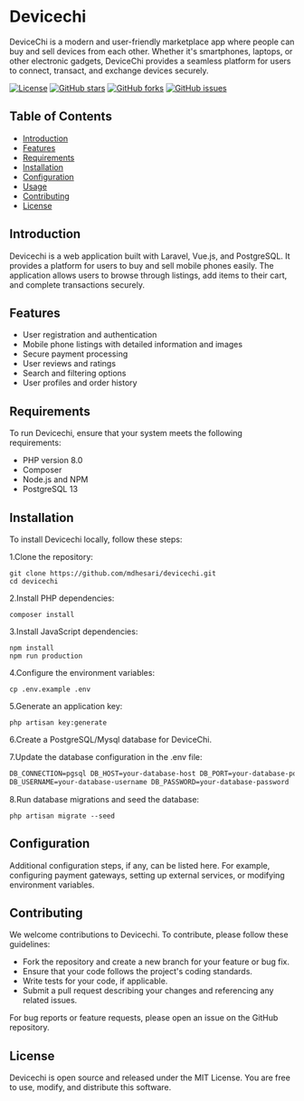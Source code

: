 # Devicechi

DeviceChi is a modern and user-friendly marketplace app where people can buy and sell devices from each other. Whether
it's smartphones, laptops, or other electronic gadgets, DeviceChi provides a seamless platform for users to connect,
transact, and exchange devices securely.

[![License](https://img.shields.io/badge/License-MIT-blue.svg)](LICENSE)
[![GitHub stars](https://img.shields.io/github/stars/mdhesari/devicechi.svg)](https://github.com/mdhesari/devicechi/stargazers)
[![GitHub forks](https://img.shields.io/github/forks/mdhesari/devicechi.svg)](https://github.com/mdhesari/devicechi/network)
[![GitHub issues](https://img.shields.io/github/issues/mdhesari/devicechi.svg)](https://github.com/mdhesari/devicechi/issues)

## Table of Contents

- [Introduction](#introduction)
- [Features](#features)
- [Requirements](#requirements)
- [Installation](#installation)
- [Configuration](#configuration)
- [Usage](#usage)
- [Contributing](#contributing)
- [License](#license)

## Introduction

Devicechi is a web application built with Laravel, Vue.js, and PostgreSQL. It provides a platform for users to buy and
sell mobile phones easily. The application allows users to browse through listings, add items to their cart, and
complete transactions securely.

## Features

- User registration and authentication
- Mobile phone listings with detailed information and images
- Secure payment processing
- User reviews and ratings
- Search and filtering options
- User profiles and order history

## Requirements

To run Devicechi, ensure that your system meets the following requirements:

- PHP version 8.0
- Composer
- Node.js and NPM
- PostgreSQL 13

## Installation

To install Devicechi locally, follow these steps:

1.Clone the repository:

```shell
git clone https://github.com/mdhesari/devicechi.git
cd devicechi
```

2.Install PHP dependencies:

```shell
composer install
```

3.Install JavaScript dependencies:

```shell
npm install
npm run production
```

4.Configure the environment variables:

```shell
cp .env.example .env
```

5.Generate an application key:

```shell
php artisan key:generate
```

6.Create a PostgreSQL/Mysql database for DeviceChi.

7.Update the database configuration in the .env file:

```markdown
DB_CONNECTION=pgsql DB_HOST=your-database-host DB_PORT=your-database-port DB_DATABASE=your-database-name
DB_USERNAME=your-database-username DB_PASSWORD=your-database-password
```

8.Run database migrations and seed the database:

```shell
php artisan migrate --seed
```

## Configuration

Additional configuration steps, if any, can be listed here. For example, configuring payment gateways, setting up
external services, or modifying environment variables.

## Contributing

We welcome contributions to Devicechi. To contribute, please follow these guidelines:

* Fork the repository and create a new branch for your feature or bug fix.
* Ensure that your code follows the project's coding standards.
* Write tests for your code, if applicable.
* Submit a pull request describing your changes and referencing any related issues.

For bug reports or feature requests, please open an issue on the GitHub repository.

## License

Devicechi is open source and released under the MIT License. You are free to use, modify, and distribute this software.

